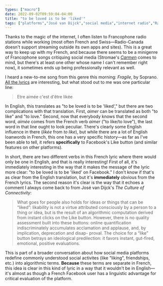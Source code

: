 ```yaml
---
types: ["macro"]
date: 2022-09-02T09:59:04-04:00
title: "to be loved is to be 'liked'"
tags: ["platforms","José van Dijck","social media","internet radio","Radio Chablais","French"]
---
```

Thanks to the magic of the internet, I often listen to Francophone radio stations while working (most often French and Swiss—Radio-Canada doesn't support streaming outside its own apps and sites). This is a great way to keep up with my French, and because there seems to be a minigenre of Francophone songs critiquing social media (Stromae's *[Carmen](https://www.youtube.com/watch?v=UKftOH54iNU)* comes to mind, but there's at least one other whose name I can't remember right now), it sometimes ends up being professionally relevant as well.

I heard a new-to-me song from this genre this morning: *Fragile*, by Soprano. [All the lyrics](https://genius.com/Soprano-fragile-lyrics) are interesting, but what stood out to me was one particular line: 

> Etre aimée c'est d'être likée

In English, this translates as "to be loved is to be 'liked'," but there are two complications with that translation. First, *aimer* can be translated as both "to like" and "to love." Second, now that everybody knows that the second word, *aimée* comes from the French verb *aimer* ("to like/to love"), the last word in that line ought to look peculiar. There's clearly some English influence in there (*likée* from *to like*), but while there are a lot of English loanwords in French, this one has a very specific history—as far as I've been able to tell, it refers **specifically** to Facebook's Like button (and similar features on other platforms). 

In short, there are two different verbs in this French lyric where there would only be one in English, and that is really interesting! First of all, it's immediately interesting in the way that it makes the message of the lyric more clear: "to be loved is to be 'liked' on Facebook." I don't know if that's as clear from the English translation, but it's **immediately** obvious from the French lyrics. The second reason it's clear is the way that it echoes a comment I always come back to from José van Dijck's *The Culture of Connectivity*: 

> What goes for people also holds for ideas or things that can be “liked”: likability is not a virtue attributed consciously by a person to a thing or idea, but is the result of an algorithmic computation derived from instant clicks on the Like button. However, there is no quality assessment built into these buttons: online quantification indiscriminately accumulates acclamation and applause, and, by implication, deprecation and disap- proval. The choice for a “like” button betrays an ideological predilection: it favors instant, gut-fired, emotional, positive evaluations.

This is part of a broader conversation about how social media platforms redefine commonly understood social activites (like "liking", friendships, etc.) into algorithmic terms. **Because** these terms are separate in French, this idea is clear in this kind of lyric in a way that it wouldn't be in English—it's almost as though a French Facebook user has a linguistic advantage for critical evaluation of the platform.
